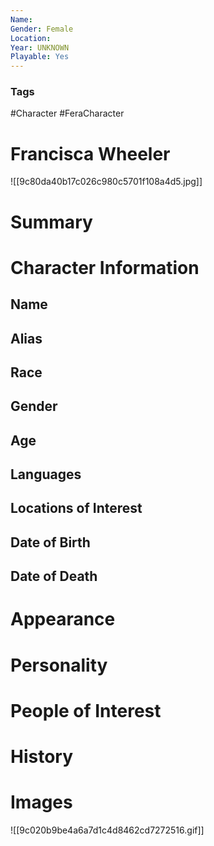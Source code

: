 ```yaml
---
Name: 
Gender: Female
Location: 
Year: UNKNOWN
Playable: Yes
---
```


### Tags
#Character #FeraCharacter 

# Francisca Wheeler
![[9c80da40b17c026c980c5701f108a4d5.jpg]]

# Summary


# Character Information

## Name

## Alias

## Race

## Gender

## Age

## Languages

## Locations of Interest

## Date of Birth

## Date of Death

# Appearance

# Personality

# People of Interest

# History

# Images
![[9c020b9be4a6a7d1c4d8462cd7272516.gif]]